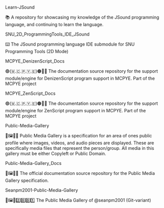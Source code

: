
Learn-JSound

📚️ A repository for showcasing my knowledge of the JSound programming language, and continuing to learn the language.

SNU_2D_ProgrammingTools_IDE_JSound

⌨️ The JSound programming language IDE submodule for SNU Programming Tools (2D Mode) 

MCPYE_DenizenScript_Docs

🟢️(🇲.🇨.🇵.🇾.🇪)🟤️📜️📖️ The documentation source repository for the support module/engine for DenizenScript program support in MCPYE. Part of the MCPYE project

MCPYE_ZenScript_Docs

🟢️(🇲.🇨.🇵.🇾.🇪)🟤️📜️📖️ The documentation source repository for the support module/engine for ZenScript program support in MCPYE. Part of the MCPYE project

Public-Media-Gallery

📢️🖼️👤️💾️ Public Media Gallery is a specification for an area of ones public profile where images, videos, and audio pieces are displayed. These are specifically media files that represent the person/group. All media in this gallery must be either Copyleft or Public Domain.

Public-Media-Gallery_Docs

📢️🖼️👤️📖️ The official documentation source repository for the Public Media Gallery specification.

Seanpm2001-Public-Media-Gallery

📢️🖼️👤️2️⃣️0️⃣️0️⃣️1️⃣️ The Public Media Gallery of @seanpm2001 (Git-variant)


